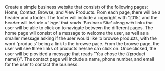 Create a simple business website that consists of the following pages: Home, Contact, Browse, and View Products. From each page, there will be a header and a footer. The footer will include a copyright with '2015', and the header will include a 'logo' that reads 'Business Site' along with links the user will be able to click on to navigate between the different pages. The home page will consist of a message to welcome the user, as well as a smaller message asking if the user would like to browse products, with the word 'products' being a link to the browse page. From the browse page, the user will see three links of products he/she can click on. Once clicked, the user will be provided a message that reads "You chose the {{product name}}". The contact page will include a name, phone number, and email for the user to contact the business.
